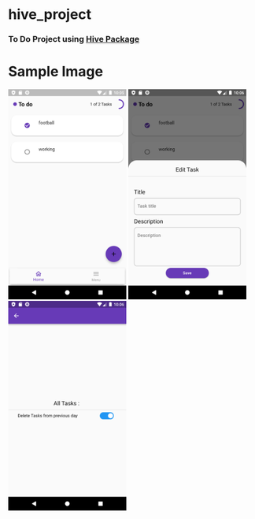 # hive_project

### To Do Project using [Hive Package](https://pub.dev/packages/hive)   

# Sample Image

<p align="left" >
  <img width="240" src= "https://raw.githubusercontent.com/NovairMikhail14/hive_project/master/asset_markdown/HomePage.png" >
  <img width="240" src= "https://raw.githubusercontent.com/NovairMikhail14/hive_project/master/asset_markdown/Edit.png">
  <img width="240" src= "https://raw.githubusercontent.com/NovairMikhail14/hive_project/master/asset_markdown/Sitting.png">
</p>
